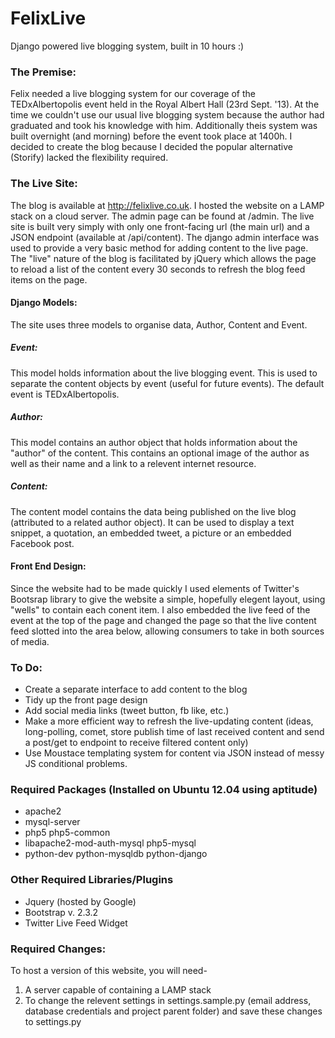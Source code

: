 FelixLive
=========

Django powered live blogging system, built in 10 hours :)

### The Premise:

Felix needed a live blogging system for our coverage of the TEDxAlbertopolis event held in the Royal Albert Hall (23rd Sept. '13). At the time we couldn't use our usual live blogging system because the author had graduated and took his knowledge with him. Additionally theis system was built overnight (and morning) before the event took place at 1400h. I decided to create the blog because I decided the popular alternative (Storify) lacked the flexibility required.

### The Live Site:

The blog is available at http://felixlive.co.uk. I hosted the website on a LAMP stack on a cloud server. The admin page can be found at /admin. The live site is built very simply with only one front-facing url (the main url) and a JSON endpoint (available at /api/content). The django admin interface was used to provide a very basic method for adding content to the live page. The "live" nature of the blog is facilitated by jQuery which allows the page to reload a list of the content every 30 seconds to refresh the blog feed items on the page.
		
#### Django Models:
		
The site uses three models to organise data, Author, Content and Event. 
				
##### Event:
This model holds information about the live blogging event. This is used to separate the content objects by event (useful for future events). The default event is TEDxAlbertopolis.

##### Author:
This model contains an author object that holds information about the "author" of the content. This contains an optional image of the author as well as their name and a link to a relevent internet resource.
				
##### Content:
The content model contains the data being published on the live blog (attributed to a related author object). It can be used to display a text snippet, a quotation, an embedded tweet, a picture or an embedded Facebook post.
	
#### Front End Design:

Since the website had to be made quickly I used elements of Twitter's Bootsrap library to give the website a simple, hopefully elegent layout, using "wells" to contain each conent item. I also embedded the live feed of the event at the top of the page and changed the page so that the live content feed slotted into the area below, allowing consumers to take in both sources of media.
		
### To Do:
- Create a separate interface to add content to the blog
- Tidy up the front page design
- Add social media links (tweet button, fb like, etc.)
- Make a more efficient way to refresh the live-updating content (ideas, long-polling, comet, store publish time of last received content and send a post/get to endpoint to receive filtered content only)
- Use Moustace templating system for content via JSON instead of messy JS conditional problems.

### Required Packages (Installed on Ubuntu 12.04 using aptitude)

- apache2
- mysql-server
- php5 php5-common
- libapache2-mod-auth-mysql php5-mysql
- python-dev python-mysqldb python-django

### Other Required Libraries/Plugins

- Jquery (hosted by Google)
- Bootstrap v. 2.3.2
- Twitter Live Feed Widget

### Required Changes:
To host a version of this website, you will need-
 1. A server capable of containing a LAMP stack
 2. To change the relevent settings in settings.sample.py (email address, database credentials and project parent folder) and save these changes to settings.py
